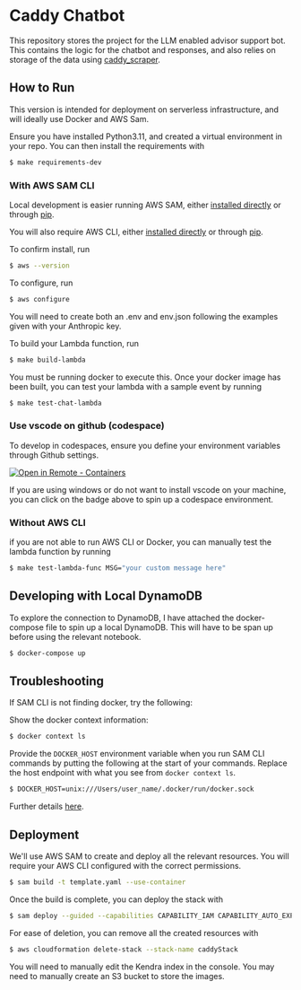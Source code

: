 # Caddy Chatbot

This repository stores the project for the LLM enabled advisor support bot. This contains the logic for the chatbot and responses, and also relies on storage of the data using [caddy_scraper](https://github.com/i-dot-ai/caddy_scraper).

## How to Run

This version is intended for deployment on serverless infrastructure, and will ideally use Docker and AWS Sam.

Ensure you have installed Python3.11, and created a virtual environment in your repo.  You can then install the requirements with

```bash
$ make requirements-dev
```

### With AWS SAM CLI

Local development is easier running AWS SAM, either [installed directly](https://aws.amazon.com/serverless/aws-sam/) or through [pip](https://pypi.org/project/aws-sam-cli/).

You will also require AWS CLI, either [installed directly](https://aws.amazon.com/cli/) or through [pip](https://github.com/aws/aws-cli).

To confirm install, run

```bash
$ aws --version
```

To configure, run

```bash
$ aws configure
```

You will need to create both an .env and env.json following the examples given with your Anthropic key.

To build your Lambda function, run

```bash
$ make build-lambda
```

You must be running docker to execute this.  Once your docker image has been built, you can test your lambda with a sample event by running

```bash
$ make test-chat-lambda
```

### Use vscode on github (codespace)

To develop in codespaces, ensure you define your environment variables through Github settings.

[![Open in Remote - Containers](https://img.shields.io/static/v1?label=Remote%20-%20Containers&message=Open&color=blue&logo=visualstudiocode)](https://codespaces.new/PMO-Data-Science/10ds-advice-bot?quickstart=1)

If you are using windows or do not want to install vscode on your machine, you can click on the badge above to spin up a codespace environment.

### Without AWS CLI

if you are not able to run AWS CLI or Docker, you can manually test the lambda function by running

```bash
$ make test-lambda-func MSG="your custom message here"
```

## Developing with Local DynamoDB

To explore the connection to DynamoDB, I have attached the docker-compose file to spin up a local DynamoDB.  This will have to be span up before using the relevant notebook.

```bash
$ docker-compose up
```

## Troubleshooting
If SAM CLI is not finding docker, try the following:

Show the docker context information:
```bash
$ docker context ls
```
Provide the `DOCKER_HOST` environment variable when you run SAM CLI commands by putting the following at the start of your commands.
Replace the host endpoint with what you see from `docker context ls`.
```bash
$ DOCKER_HOST=unix:///Users/user_name/.docker/run/docker.sock
```
Further details [here](https://github.com/aws/aws-sam-cli/issues/4329#issuecomment-1289588827).

## Deployment

We'll use AWS SAM to create and deploy all the relevant resources.  You will require your AWS CLI configured with the correct permissions.

```bash
$ sam build -t template.yaml --use-container
```
Once the build is complete, you can deploy the stack with

```bash
$ sam deploy --guided --capabilities CAPABILITY_IAM CAPABILITY_AUTO_EXPAND CAPABILITY_NAMED_IAM
```

For ease of deletion, you can remove all the created resources with

```bash
$ aws cloudformation delete-stack --stack-name caddyStack
```
You will need to manually edit the Kendra index in the console. You may need to manually create an S3 bucket to store the images.

